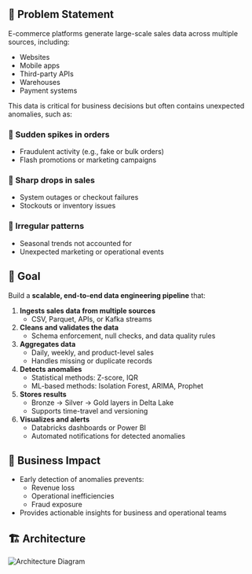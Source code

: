 ## 🛒 Problem Statement

E-commerce platforms generate large-scale sales data across multiple sources, including:

- Websites
- Mobile apps
- Third-party APIs
- Warehouses
- Payment systems

This data is critical for business decisions but often contains unexpected anomalies, such as:

### 🔹 Sudden spikes in orders
- Fraudulent activity (e.g., fake or bulk orders)
- Flash promotions or marketing campaigns

### 🔹 Sharp drops in sales
- System outages or checkout failures
- Stockouts or inventory issues

### 🔹 Irregular patterns
- Seasonal trends not accounted for
- Unexpected marketing or operational events

## 🎯 Goal

Build a **scalable, end-to-end data engineering pipeline** that:

1. **Ingests sales data from multiple sources**
   - CSV, Parquet, APIs, or Kafka streams
2. **Cleans and validates the data**
   - Schema enforcement, null checks, and data quality rules
3. **Aggregates data**
   - Daily, weekly, and product-level sales
   - Handles missing or duplicate records
4. **Detects anomalies**
   - Statistical methods: Z-score, IQR
   - ML-based methods: Isolation Forest, ARIMA, Prophet
5. **Stores results**
   - Bronze → Silver → Gold layers in Delta Lake
   - Supports time-travel and versioning
6. **Visualizes and alerts**
   - Databricks dashboards or Power BI
   - Automated notifications for detected anomalies

## 📌 Business Impact

- Early detection of anomalies prevents:
  - Revenue loss
  - Operational inefficiencies
  - Fraud exposure
- Provides actionable insights for business and operational teams

## 🏗 Architecture

![Architecture Diagram](docs/architecture.png)
